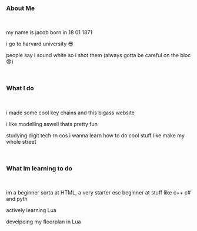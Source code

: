 <h3>About Me</h3>
<br>
<p>my name is jacob born in 18 01 1871</p>
<p>i go to harvard university 😎</p> <a hre t
<p>people say i sound white so i shot them (always gotta be careful on the bloc 😨)</p>
<br>
<h3>What I do</h3>
<br>
<p>i made some cool key chains and this bigass website</p>
<p>i like modelling aswell thats pretty fun</p>
<p>studying digit tech rn cos i wanna learn how to do cool stuff like make my whole street</p>
<br>
<h3>What Im learning to do</h3>
<br>
<p>im a beginner sorta at HTML, a very starter esc beginner at stuff like c++ c# and pyth</p>
<p>actively learning Lua</p>
<p>develpoing my floorplan in Lua</p>

